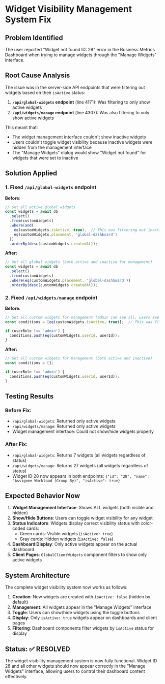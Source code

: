 # Widget Visibility Management System Fix

## Problem Identified
The user reported "Widget not found ID: 28" error in the Business Metrics Dashboard when trying to manage widgets through the "Manage Widgets" interface.

## Root Cause Analysis
The issue was in the server-side API endpoints that were filtering out widgets based on their `isActive` status:

1. **`/api/global-widgets` endpoint** (line 4171): Was filtering to only show active widgets
2. **`/api/widgets/manage` endpoint** (line 4307): Was also filtering to only show active widgets

This meant that:
- The widget management interface couldn't show inactive widgets
- Users couldn't toggle widget visibility because inactive widgets were hidden from the management interface
- The "Manage Widgets" dialog would show "Widget not found" for widgets that were set to inactive

## Solution Applied

### 1. Fixed `/api/global-widgets` endpoint
**Before:**
```typescript
// Get all active global widgets
const widgets = await db
  .select()
  .from(customWidgets)
  .where(and(
    eq(customWidgets.isActive, true),  // This was filtering out inactive widgets
    eq(customWidgets.placement, 'global-dashboard')
  ))
  .orderBy(desc(customWidgets.createdAt));
```

**After:**
```typescript
// Get all global widgets (both active and inactive for management)
const widgets = await db
  .select()
  .from(customWidgets)
  .where(eq(customWidgets.placement, 'global-dashboard'))
  .orderBy(desc(customWidgets.createdAt));
```

### 2. Fixed `/api/widgets/manage` endpoint
**Before:**
```typescript
// Get all custom widgets for management (admin can see all, users see only their own)
const conditions = [eq(customWidgets.isActive, true)];  // This was filtering out inactive widgets

if (userRole !== 'admin') {
  conditions.push(eq(customWidgets.userId, userId));
}
```

**After:**
```typescript
// Get all custom widgets for management (both active and inactive)
const conditions = [];

if (userRole !== 'admin') {
  conditions.push(eq(customWidgets.userId, userId));
}
```

## Testing Results

### Before Fix:
- `/api/global-widgets`: Returned only active widgets
- `/api/widgets/manage`: Returned only active widgets  
- Widget management interface: Could not show/hide widgets properly

### After Fix:
- `/api/global-widgets`: Returns 7 widgets (all widgets regardless of status)
- `/api/widgets/manage`: Returns 27 widgets (all widgets regardless of status)
- Widget ID 28 now appears in both endpoints: `{"id": "28", "name": "Assignee Workload (Group By)", "isActive": true}`

## Expected Behavior Now

1. **Widget Management Interface**: Shows ALL widgets (both visible and hidden)
2. **Show/Hide Buttons**: Users can toggle widget visibility for any widget
3. **Status Indicators**: Widgets display correct visibility status with color-coded cards:
   - Green cards: Visible widgets (`isActive: true`)
   - Gray cards: Hidden widgets (`isActive: false`)
4. **Dashboard Display**: Only active widgets appear on the actual dashboard
5. **Client Pages**: `GlobalClientWidgets` component filters to show only active widgets

## System Architecture

The complete widget visibility system now works as follows:

1. **Creation**: New widgets are created with `isActive: false` (hidden by default)
2. **Management**: All widgets appear in the "Manage Widgets" interface
3. **Toggle**: Users can show/hide widgets using the toggle buttons
4. **Display**: Only `isActive: true` widgets appear on dashboards and client pages
5. **Filtering**: Dashboard components filter widgets by `isActive` status for display

## Status: ✅ RESOLVED

The widget visibility management system is now fully functional. Widget ID 28 and all other widgets should now appear correctly in the "Manage Widgets" interface, allowing users to control their dashboard content effectively. 